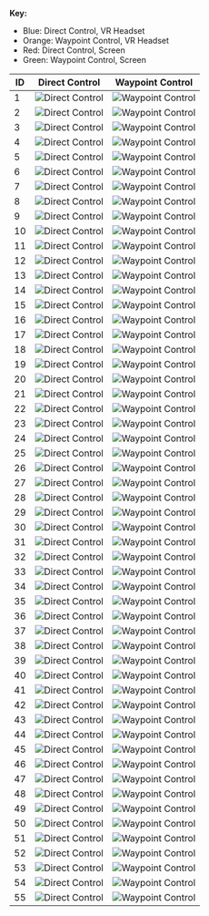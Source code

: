 **Key:**
- Blue:   Direct Control, VR Headset
- Orange: Waypoint Control, VR Headset
- Red:    Direct Control, Screen
- Green:  Waypoint Control, Screen

| ID  | Direct Control | Waypoint Control |
|-----|----------------|------------------|
| 1   | ![Direct Control](images/id_1_direct_vr_1_2022-08-16-10-18-14_path.png) | ![Waypoint Control](images/id_1_waypoint_vr_1_2022-08-16-10-42-06_path.png) |
| 2   | ![Direct Control](images/id_2_direct_vr_1_2022-08-16-11-52-42_path.png) | ![Waypoint Control](images/id_2_waypoint_vr_1_2022-08-16-11-30-27_path.png) |
| 3   | ![Direct Control](images/id_3_direct_vr_1_2022-08-16-13-26-22_path.png) | ![Waypoint Control](images/id_3_waypoint_vr_1_2022-08-16-13-51-48_path.png) |
| 4   | ![Direct Control](images/id_4_direct_vr_1_2022-08-16-14-58-35_path.png) | ![Waypoint Control](images/id_4_waypoint_vr_1_2022-08-16-14-34-25_path.png) |
| 5   | ![Direct Control](images/id_5_direct_vr_1_2022-08-16-16-21-09_path.png) | ![Waypoint Control](images/id_5_waypoint_vr_1_2022-08-16-16-50-01_path.png) |
| 6   | ![Direct Control](images/id_6_direct_vr_1_2022-08-16-17-55-06_path.png) | ![Waypoint Control](images/id_6_waypoint_vr_1_2022-08-16-17-29-07_path.png) |
| 7   | ![Direct Control](images/id_7_direct_vr_1_2022-08-17-11-49-25_path.png) | ![Waypoint Control](images/id_7_waypoint_vr_1_2022-08-17-12-14-41_path.png) |
| 8   | ![Direct Control](images/id_8_direct_vr_1_2022-08-17-13-23-30_path.png) | ![Waypoint Control](images/id_8_waypoint_vr_1_2022-08-17-12-59-36_path.png) |
| 9   | ![Direct Control](images/id_9_direct_vr_1_2022-08-17-15-26-05_path.png) | ![Waypoint Control](images/id_9_waypoint_vr_1_2022-08-17-15-56-27_path.png) |
| 10  | ![Direct Control](images/id_10_direct_vr_1_2022-08-17-16-53-04_path.png) | ![Waypoint Control](images/id_10_waypoint_vr_1_2022-08-17-16-34-42_path.png) |
| 11  | ![Direct Control](images/id_11_direct_vr_1_2022-08-18-10-26-05_path.png) | ![Waypoint Control](images/id_11_waypoint_vr_1_2022-08-18-10-45-51_path.png) |
| 12  | ![Direct Control](images/id_12_direct_vr_1_2022-08-18-13-42-09_path.png) | ![Waypoint Control](images/id_12_waypoint_vr_1_2022-08-18-13-16-58_path.png) |
| 13  | ![Direct Control](images/id_13_direct_vr_1_2022-08-18-15-16-07_path.png) | ![Waypoint Control](images/id_13_waypoint_vr_1_2022-08-18-15-49-24_path.png) |
| 14  | ![Direct Control](images/id_14_direct_vr_1_2022-08-18-17-08-37_path.png) | ![Waypoint Control](images/id_14_waypoint_vr_1_2022-08-18-16-45-57_path.png) |
| 15  | ![Direct Control](images/id_15_direct_vr_1_2022-08-19-09-20-45_path.png) | ![Waypoint Control](images/id_15_waypoint_vr_1_2022-08-19-09-52-28_path.png) |
| 16  | ![Direct Control](images/id_16_direct_vr_1_2022-08-19-11-06-52_path.png) | ![Waypoint Control](images/id_16_waypoint_vr_1_2022-08-19-10-48-15_path.png) |
| 17  | ![Direct Control](images/id_17_direct_vr_1_2022-08-19-11-53-59_path.png) | ![Waypoint Control](images/id_17_waypoint_vr_1_2022-08-19-12-22-22_path.png) |
| 18  | ![Direct Control](images/id_18_direct_vr_1_2022-08-19-14-36-27_path.png) | ![Waypoint Control](images/id_18_waypoint_vr_1_2022-08-19-14-21-27_path.png) |
| 19  | ![Direct Control](images/id_19_direct_vr_1_2022-08-19-15-11-02_path.png) | ![Waypoint Control](images/id_19_waypoint_vr_1_2022-08-19-15-36-55_path.png) |
| 20  | ![Direct Control](images/id_20_direct_vr_1_2022-08-19-16-39-09_path.png) | ![Waypoint Control](images/id_20_waypoint_vr_1_2022-08-19-16-17-18_path.png) |
| 21  | ![Direct Control](images/id_21_direct_vr_1_2022-08-22-12-17-17_path.png) | ![Waypoint Control](images/id_21_waypoint_vr_1_2022-08-22-12-39-25_path.png) |
| 22  | ![Direct Control](images/id_22_direct_vr_1_2022-08-22-14-44-34_path.png) | ![Waypoint Control](images/id_22_waypoint_vr_1_2022-08-22-14-23-12_path.png) |
| 23  | ![Direct Control](images/id_23_direct_vr_1_2022-08-22-15-12-33_path.png) | ![Waypoint Control](images/id_23_waypoint_vr_1_2022-08-22-15-45-46_path.png) |
| 24  | ![Direct Control](images/id_24_direct_vr_1_2022-08-22-17-25-05_path.png) | ![Waypoint Control](images/id_24_waypoint_vr_1_2022-08-22-16-58-10_path.png) |
| 25  | ![Direct Control](images/id_25_direct_screen_1_2022-08-23-09-19-26_path.png) | ![Waypoint Control](images/id_25_waypoint_screen_1_2022-08-23-09-49-23_path.png) |
| 26  | ![Direct Control](images/id_26_direct_screen_1_2022-08-23-10-38-20_path.png) | ![Waypoint Control](images/id_26_waypoint_screen_1_2022-08-23-10-16-34_path.png) |
| 27  | ![Direct Control](images/id_27_direct_screen_1_2022-08-23-11-07-48_path.png) | ![Waypoint Control](images/id_27_waypoint_screen_1_2022-08-23-11-27-19_path.png) |
| 28  | ![Direct Control](images/id_28_direct_screen_1_2022-08-23-12-58-59_path.png) | ![Waypoint Control](images/id_28_waypoint_screen_1_2022-08-23-12-25-35_path.png) |
| 29  | ![Direct Control](images/id_29_direct_screen_1_2022-08-23-13-29-19_path.png) | ![Waypoint Control](images/id_29_waypoint_screen_1_2022-08-23-13-40-44_path.png) |
| 30  | ![Direct Control](images/id_30_direct_screen_1_2022-08-23-14-54-21_path.png) | ![Waypoint Control](images/id_30_waypoint_screen_1_2022-08-23-14-26-41_path.png) |
| 31  | ![Direct Control](images/id_31_direct_screen_1_2022-08-23-15-23-28_path.png) | ![Waypoint Control](images/id_31_waypoint_screen_1_2022-08-23-15-40-04_path.png) |
| 32  | ![Direct Control](images/id_32_direct_screen_1_2022-08-23-16-33-37_path.png) | ![Waypoint Control](images/id_32_waypoint_screen_1_2022-08-23-16-16-55_path.png) |
| 33  | ![Direct Control](images/id_33_direct_screen_1_2022-08-23-17-16-17_path.png) | ![Waypoint Control](images/id_33_waypoint_screen_1_2022-08-23-17-33-29_path.png) |
| 34  | ![Direct Control](images/id_34_direct_screen_1_2022-08-24-10-48-57_path.png) | ![Waypoint Control](images/id_34_waypoint_screen_1_2022-08-24-10-20-03_path.png) |
| 35  | ![Direct Control](images/id_35_direct_screen_1_2022-08-24-11-24-21_path.png) | ![Waypoint Control](images/id_35_waypoint_screen_1_2022-08-24-11-47-07_path.png) |
| 36  | ![Direct Control](images/id_36_direct_screen_1_2022-08-24-12-41-17_path.png) | ![Waypoint Control](images/id_36_waypoint_screen_1_2022-08-24-12-27-11_path.png) |
| 37  | ![Direct Control](images/id_37_direct_screen_1_2022-08-24-14-19-59_path.png) | ![Waypoint Control](images/id_37_waypoint_screen_1_2022-08-24-14-37-48_path.png) |
| 38  | ![Direct Control](images/id_38_direct_screen_1_2022-08-24-15-33-19_path.png) | ![Waypoint Control](images/id_38_waypoint_screen_1_2022-08-24-15-12-15_path.png) |
| 39  | ![Direct Control](images/id_39_direct_screen_1_2022-08-24-16-07-31_path.png) | ![Waypoint Control](images/id_39_waypoint_screen_1_2022-08-24-16-22-18_path.png) |
| 40  | ![Direct Control](images/id_40_direct_screen_1_2022-08-25-10-36-31_path.png) | ![Waypoint Control](images/id_40_waypoint_screen_1_2022-08-25-10-17-55_path.png) |
| 41  | ![Direct Control](images/id_41_direct_screen_1_2022-08-25-11-05-09_path.png) | ![Waypoint Control](images/id_41_waypoint_screen_1_2022-08-25-11-28-08_path.png) |
| 42  | ![Direct Control](images/id_42_direct_screen_1_2022-08-25-12-49-59_path.png) | ![Waypoint Control](images/id_42_waypoint_screen_1_2022-08-25-12-18-44_path.png) |
| 43  | ![Direct Control](images/id_43_direct_screen_1_2022-08-25-13-27-41_path.png) | ![Waypoint Control](images/id_43_waypoint_screen_1_2022-08-25-13-43-07_path.png) |
| 44  | ![Direct Control](images/id_44_direct_screen_1_2022-08-25-16-34-45_path.png) | ![Waypoint Control](images/id_44_waypoint_screen_1_2022-08-25-16-17-59_path.png) |
| 45  | ![Direct Control](images/id_45_direct_screen_1_2022-08-26-11-19-53_path.png) | ![Waypoint Control](images/id_45_waypoint_screen_1_2022-08-26-11-42-03_path.png) |
| 46  | ![Direct Control](images/id_46_direct_screen_1_2022-08-26-13-52-41_path.png) | ![Waypoint Control](images/id_46_waypoint_screen_1_2022-08-26-13-37-16_path.png) |
| 47  | ![Direct Control](images/id_47_direct_screen_1_2022-08-26-15-19-03_path.png) | ![Waypoint Control](images/id_47_waypoint_screen_1_2022-08-26-15-33-23_path.png) |
| 48  | ![Direct Control](images/id_48_direct_screen_1_2022-08-26-17-28-45_path.png) | ![Waypoint Control](images/id_48_waypoint_screen_1_2022-08-26-17-11-32_path.png) |
| 49  | ![Direct Control](images/id_49_direct_screen_1_2022-08-30-09-20-41_path.png) | ![Waypoint Control](images/id_49_waypoint_screen_1_2022-08-30-09-44-05_path.png) |
| 50  | ![Direct Control](images/id_50_direct_screen_1_2022-08-30-10-30-34_path.png) | ![Waypoint Control](images/id_50_waypoint_screen_1_2022-08-30-10-17-02_path.png) |
| 51  | ![Direct Control](images/id_51_direct_screen_1_2022-08-30-11-42-13_path.png) | ![Waypoint Control](images/id_51_waypoint_screen_1_2022-08-30-11-20-40_path.png) |
| 52  | ![Direct Control](images/id_52_direct_vr_1_2022-08-30-14-11-00_path.png) | ![Waypoint Control](images/id_52_waypoint_vr_1_2022-08-30-14-32-15_path.png) |
| 53  | ![Direct Control](images/id_53_direct_vr_1_2022-08-30-15-47-17_path.png) | ![Waypoint Control](images/id_53_waypoint_vr_1_2022-08-30-15-23-00_path.png) |
| 54  | ![Direct Control](images/id_54_direct_vr_1_2022-08-30-16-49-38_path.png) | ![Waypoint Control](images/id_54_waypoint_vr_1_2022-08-30-16-22-52_path.png) |
| 55  | ![Direct Control](images/id_55_direct_vr_1_2022-08-30-17-17-07_path.png) | ![Waypoint Control](images/id_55_waypoint_vr_1_2022-08-30-17-46-07_path.png) |

